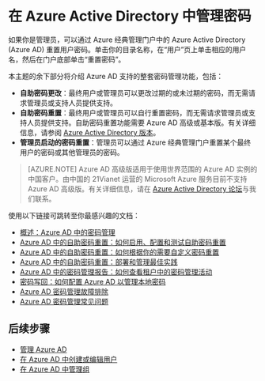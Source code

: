 <properties
	pageTitle="在 Azure Active Directory 中管理密码 | Azure"
	description="如何在 Azure Active Directory 中管理密码。"
	services="active-directory"
	documentationCenter=""
	authors="curtand"
	manager="stevenpo"
	editor=""/>

<tags 
	ms.service="active-directory" 
	ms.date="05/16/2016"
	wacn.date="06/14/2016"/>

# 在 Azure Active Directory 中管理密码

如果你是管理员，可以通过 Azure 经典管理门户中的 Azure Active Directory (Azure AD) 重置用户密码。单击你的目录名称，在“用户”页上单击相应的用户名，然后在门户底部单击“重置密码”。

本主题的余下部分将介绍 Azure AD 支持的整套密码管理功能，包括：

- **自助密码更改**：最终用户或管理员可以更改过期的或未过期的密码，而无需请求管理员或支持人员提供支持。
- **自助密码重置**：最终用户或管理员可以自行重置密码，而无需请求管理员或支持人员提供支持。自助密码重置功能需要 Azure AD 高级或基本版。有关详细信息，请参阅 [Azure Active Directory 版本](/documentation/articles/active-directory-editions/)。
- **管理员启动的密码重置**：管理员可以通过 Azure 经典管理门户重置某个最终用户的密码或其他管理员的密码。


> [AZURE.NOTE]
Azure AD 高级版适用于使用世界范围的 Azure AD 实例的中国客户。由中国的 21Vianet 运营的 Microsoft Azure 服务目前不支持 Azure AD 高级版。有关详细信息，请在 [Azure Active Directory 论坛](https://feedback.azure.com/forums/169401-azure-active-directory/)与我们联系。

使用以下链接可跳转至你最感兴趣的文档：

- [概述：Azure AD 中的密码管理](/documentation/articles/active-directory-passwords-how-it-works/)
- [Azure AD 中的自助密码重置：如何启用、配置和测试自助密码重置](/documentation/articles/active-directory-passwords-getting-started/#enable-users-to-reset-their-azure-ad-passwords)
- [Azure AD 中的自助密码重置：如何根据你的需要自定义密码重置](/documentation/articles/active-directory-passwords-customize/)
- [Azure AD 中的自助密码重置：部署和管理最佳实践](/documentation/articles/active-directory-passwords-best-practices/)
- [Azure AD 中的密码管理报告：如何查看租户中的密码管理活动](/documentation/articles/active-directory-passwords-get-insights/)
- [密码写回：如何配置 Azure AD 以管理本地密码](/documentation/articles/active-directory-passwords-getting-started/#enable-users-to-reset-or-change-their-ad-passwords)
- [Azure AD 密码管理故障排除](/documentation/articles/active-directory-passwords-troubleshoot/)
- [Azure AD 密码管理常见问题](/documentation/articles/active-directory-passwords-faq/)

## 后续步骤

- [管理 Azure AD](/documentation/articles/active-directory-administer/)
- [在 Azure AD 中创建或编辑用户](/documentation/articles/active-directory-create-users/)
- [在 Azure AD 中管理组](/documentation/articles/active-directory-manage-groups/)


<!---HONumber=Mooncake_0620_2016-->